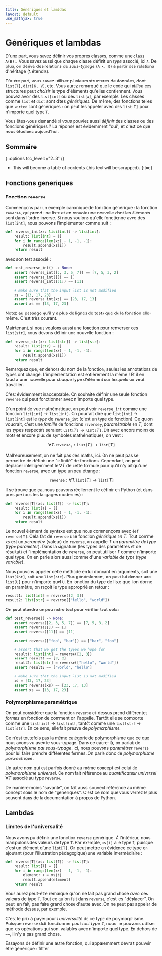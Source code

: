 ```yaml
---
title: Génériques et lambdas
layout: default
use_mathjax: true
---
```


# Génériques et lambdas

D'une part, vous savez définir vos propres classes, comme une `class A(B):`.
Vous savez aussi que chaque classe définit un *type* associé, ici `A`.
De plus, on dérive des relations de *sous-typage* (`A <: B`) à partir des relations d'héritage (`A` étend `B`).

D'autre part, vous savez utiliser plusieurs structures de données, dont `list[T]`, `dict[K, V]`, etc.
Vous aurez remarqué que le code qui *utilise* ces structures peut *choisir* le type d'éléments qu'elles contiennent.
Vous pouvez avoir des `list[int]` ou des `list[A]`, par exemple.
Les classes comme `list` et `dict` sont dites *génériques*.
De même, des fonctions telles que `sorted` sont génériques : on peut les appeler avec des `list[T]` pour n'importe quel type `T`.

Vous êtes-vous demandé si *vous* pouviez aussi *définir* des classes ou des fonctions génériques ?
La réponse est évidemment "oui", et c'est ce que nous étudions aujourd'hui.

## Sommaire

{::options toc_levels="2..3" /}

* This will become a table of contents (this text will be scrapped).
{:toc}

## Fonctions génériques

### Fonction `reverse`

Commençons par un exemple canonique de fonction générique : la fonction `reverse`, qui prend une liste et en renvoie une nouvelle dont les éléments sont dans l'ordre inverse.
Si nous voulons qu'elle fonctionne avec des `list[int]`, nous pouvons l'implémenter comme suit :

```python
def reverse_int(xs: list[int]) -> list[int]:
    result: list[int] = []
    for i in range(len(xs) - 1, -1, -1):
        result.append(xs[i])
    return result
```

avec son test associé :

```python
def test_reverse_int() -> None:
    assert reverse_int([2, 3, 5, 7]) == [7, 5, 3, 2]
    assert reverse_int([]) == []
    assert reverse_int([11]) == [11]

    # make sure that the input list is not modified
    xs = [13, 17, 23]
    assert reverse_int(xs) == [23, 17, 13]
    assert xs == [13, 17, 23]
```

Notez au passage qu'il y a plus de lignes de tests que de la fonction elle-même.
C'est très courant.

Maintenant, si nous voulons aussi une fonction pour renverser des `list[str]`, nous devons définir une nouvelle fonction :

```python
def reverse_str(xs: list[str]) -> list[str]:
    result: list[str] = []
    for i in range(len(xs) - 1, -1, -1):
        result.append(xs[i])
    return result
```

Remarquez que, en dehors du nom de la fonction, seules les annotations de types ont changé.
L'implémentation est entièrement la même !
Et il en faudra une nouvelle pour *chaque* type d'élément sur lesquels on veut travailler.

C'est évidemment inacceptable.
On souhaite définir une seule fonction `reverse` qui peut fonctionner avec n'importe quel type.

D'un point de vue mathématique, on peut voir `reverse_int` comme une fonction $\texttt{list[int]} \rightarrow \texttt{list[int]}$.
On pourrait dire que $\texttt{list[int]} \rightarrow \texttt{list[int]}$ est le *type* de `reverse_int` (c'est un type de fonction).
Ce qu'on voudrait, c'est une *famille* de fonctions $\texttt{reverse}_T$, *paramétrable* en $T$, dont les types respectifs seraient $\texttt{list[}T\texttt{]} \rightarrow \texttt{list[}T\texttt{]}$.
Dit avec encore moins de mots et encore plus de symboles mathématiques, on veut :

$$ \forall T. \texttt{reverse}_T: \texttt{list[}T\texttt{]} \rightarrow \texttt{list[}T\texttt{]} $$

Malheureusement, on ne fait pas des maths, ici.
On ne peut pas se permettre de définir une "infinité" de fonctions.
Cependant, on peut déplacer intelligemment le $\forall T$ de cette formule pour qu'il n'y ait qu'une fonction `reverse`, avec un type un peu étrange :

$$ \texttt{reverse}: \forall T. \texttt{list[}T\texttt{]} \rightarrow \texttt{list[}T\texttt{]} $$

Il se trouve que ça, nous pouvons réellement le définir en Python (et dans presque tous les langages modernes) :

```python
def reverse[T](xs: list[T]) -> list[T]:
    result: list[T] = []
    for i in range(len(xs) - 1, -1, -1):
        result.append(xs[i])
    return result
```

Le nouvel élément de syntaxe est que nous commençons avec `def reverse[T]`.
Cela fait de `reverse` une fonction *générique en $T$*.
Tout comme `xs` est un *paramètre* (valeur) de `reverse`, on appelle $T$ un *paramètre de type* (*type parameter*).
Dans la signature (les types des paramètres et de résultat) et l'implémentation de `reverse`, on peut utiliser $T$ comme n'importe quel type.
On en parle alors aussi comme d'une *variable de type* (*type variable*).

Nous pouvons appeler cette méthode en lui donnant en arguments, soit une `list[int]`, soit une `list[str]`.
Plus généralement, on peut lui donner une `list[U]` pour n'importe quel `U`.
En fonction du type de liste que l'on donne en paramètre, on reçoit le type approprié en retour :

```python
result1: list[int] = reverse([2, 3])
result2: list[str] = reverse(["hello", "world"])
```

On peut étendre un peu notre test pour vérifier tout cela :

```python
def test_reverse() -> None:
    assert reverse([2, 3, 5, 7]) == [7, 5, 3, 2]
    assert reverse([]) == []
    assert reverse([11]) == [11]

    assert reverse(["foo", "bar"]) == ["bar", "foo"]

    # assert that we get the types we hope for
    result1: list[int] = reverse([2, 3])
    assert result1 == [3, 2]
    result2: list[str] = reverse(["hello", "world"])
    assert result2 == ["world", "hello"]

    # make sure that the input list is not modified
    xs = [13, 17, 23]
    assert reverse(xs) == [23, 17, 13]
    assert xs == [13, 17, 23]
```

### Polymorphisme paramétrique

On peut considérer que la fonction `reverse` ci-dessus prend différentes *formes* en fonction de comment on l'appelle.
Tantôt elle se comporte comme une $\texttt{list[int]} \rightarrow \texttt{list[int]}$, tantôt comme une $\texttt{list[str]} \rightarrow \texttt{list[str]}$.
En ce sens, elle fait preuve de *polymorphisme*.

Ce n'est toutefois pas la même catégorie de polymorphisme que ce que nous avons vu avec le sous-typage.
Dans ce cadre-là, on parlait de *polymorphisme par sous-typage*.
Ici, nous pouvons *paramétrer* `reverse` pour lui faire prendre différentes formes.
On parle donc de *polymorphisme paramétrique*.

Un autre nom qui est parfois donné au même concept est celui de *polymorphisme universel*.
Ce nom fait référence au *quantificateur universel* $\forall T$ associé au type `reverse`.

De manière moins "savante", on fait aussi souvent référence au même concept sous le nom de "génériques".
C'est ce nom que vous verrez le plus souvent dans de la documentation à propos de Python.

## Lambdas

### Limites de l'universalité

Nous avons pu définir une fonction `reverse` générique.
À l'intérieur, nous manipulons des valeurs de type `T`.
Par exemple, `xs[i]` a le type `T`, puisque c'est un élément d'une `list[T]`.
On peut mettre en évidence ce type en ajoutant (pour l'illustration pédagogique) une variable intermédiaire :

```python
def reverse[T](xs: list[T]) -> list[T]:
    result: list[T] = []
    for i in range(len(xs) - 1, -1, -1):
        element: T = xs[i]
        result.append(element)
    return result
```

Vous aurez peut-être remarqué qu'on ne fait pas grand chose *avec* ces valeurs de type `T`.
Tout ce qu'on fait dans `reverse`, c'est les "déplacer".
On peut, en fait, pas faire grand chose d'autre avec.
On ne peut pas appeler de méthode dessus, par exemple.

C'est le prix à payer pour *l'universalité* de ce type de polymorphisme.
Puisque `reverse` doit fonctionner *pout tout type* $T$, nous ne pouvons utiliser que les opérations qui sont valables avec n'importe quel type.
En dehors de `==`, il n'y a pas grand chose.

Essayons de définir une autre fonction, qui apparemment devrait pouvoir être générique : filtrer
